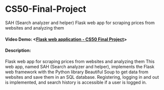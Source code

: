 # CS50-Final-Project
SAH (Search analyzer and helper)
Flask web app for scraping prices from websites and analyzing them

#### Video Demo:  <[Flask web application - CS50 Final Project](https://youtu.be/Dvcl5UgBkaY)>
#### Description:
Flask web app for scraping prices from websites and analyzing them
This web app, named SAH (Search analyzer and helper), implements the Flask web framework with the Python library Beautiful Soup to get data from websites and save them in an SQL database. Registering, logging in and out is implemented, and search history is accessible if a user is logged in.
